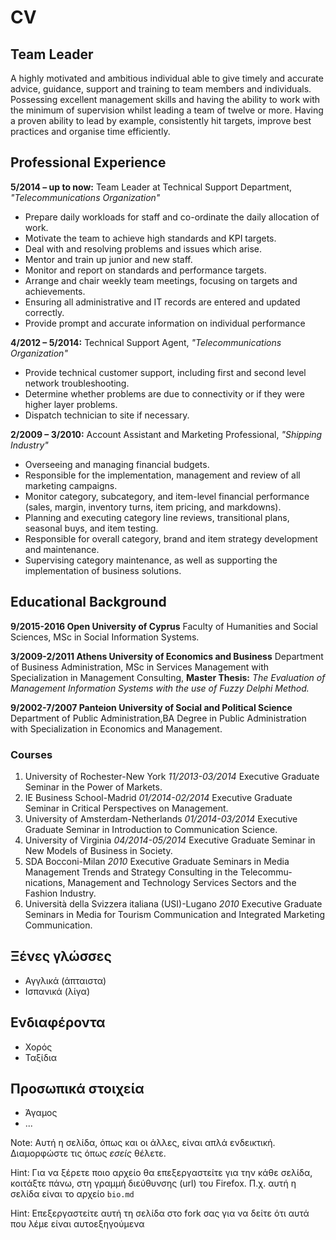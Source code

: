 # CV 
## Team Leader 
A highly motivated and ambitious individual able to give timely and accurate advice, guidance, support and training to team members and individuals. Possessing excellent management skills and having the ability to work with the minimum of supervision whilst leading a team of twelve or more. Having a proven ability to lead by example, consistently hit targets, improve best practices and organise time efficiently.

## Professional Experience
**5/2014 – up to now:** Team Leader at Technical Support Department, *"Telecommunications Organization"*
* Prepare daily workloads for staff and co-ordinate the daily allocation of work. 
* Motivate the team to achieve high standards and KPI targets. 
* Deal with and resolving problems and issues which arise. 
* Mentor and train up junior and new staff. 
* Monitor and report on standards and performance targets. 
* Arrange and chair weekly team meetings, focusing on targets and achievements.
* Ensuring all administrative and IT records are entered and updated correctly. 
* Provide prompt and accurate information on individual performance

**4/2012 – 5/2014:** Technical Support Agent, *"Telecommunications Organization"*
* Provide technical customer support, including first and second level network troubleshooting.
* Determine whether problems are due to connectivity or if they were higher layer problems.
* Dispatch technician to site if necessary.

**2/2009 – 3/2010:** Account Assistant and Marketing Professional, *"Shipping Industry"* 
* Overseeing and managing financial budgets.
* Responsible for the implementation, management and review of all marketing campaigns.
* Monitor category, subcategory, and item-level financial performance (sales, margin, inventory turns, item pricing, and markdowns).
* Planning and executing category line reviews, transitional plans, seasonal buys, and item testing.
* Responsible for overall category, brand and item strategy development and maintenance.
* Supervising category maintenance, as well as supporting the implementation of business solutions.


## Educational Background
**9/2015-2016 Open University of Cyprus**
Faculty of Humanities and Social Sciences, MSc in Social Information Systems.

**3/2009-2/2011 Athens University of Economics and Business**
Department of Business Administration, MSc in Services Management with Specialization in Management Consulting, 
**Master Thesis:** *The Evaluation of Management Information Systems with the use of Fuzzy Delphi Method.*

**9/2002-7/2007	Panteion University of Social and Political Science**
Department of Public Administration,BA Degree in Public Administration with Specialization in Economics and Management.

### Courses
1. University of Rochester-New York *11/2013-03/2014* Executive Graduate Seminar in the Power of Markets.
2. IE Business School-Madrid *01/2014-02/2014* Executive Graduate Seminar in Critical Perspectives on Management.
3. University of Amsterdam-Netherlands *01/2014-03/2014* Executive Graduate Seminar in Introduction to Communication Science.
4. University of Virginia *04/2014-05/2014* Executive Graduate Seminar in New Models of Business in Society.
5. SDA Bocconi-Milan *2010* Executive Graduate Seminars in Media Management Trends and Strategy Consulting in the Telecommu-nications, Management and Technology Services Sectors and the Fashion Industry.
6. Università della Svizzera italiana (USI)-Lugano *2010* Executive Graduate Seminars in Media for Tourism Communication and Integrated Marketing Communication.

## Ξένες γλώσσες
* Αγγλικά (άπταιστα)
* Ισπανικά (λίγα)

## Ενδιαφέροντα
* Χορός
* Ταξίδια

## Προσωπικά στοιχεία
* Άγαμος
* ...

Note: Αυτή η σελίδα, όπως και οι άλλες, είναι απλά ενδεικτική. Διαμορφώστε τις όπως *εσείς* θέλετε.

Hint: Για να ξέρετε ποιο αρχείο θα επεξεργαστείτε για την κάθε σελίδα, κοιτάξτε πάνω, στη γραμμή διεύθυνσης (url) του Firefox. Π.χ. αυτή η σελίδα είναι το αρχείο `bio.md`

Hint: Επεξεργαστείτε αυτή τη σελίδα στο fork σας για να δείτε ότι αυτά που λέμε είναι αυτοεξηγούμενα




